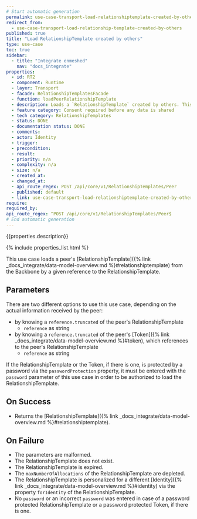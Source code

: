 ```yaml
---
# Start automatic generation
permalink: use-case-transport-load-relationshiptemplate-created-by-others
redirect_from:
  - use-case-transport-load-relationship-template-created-by-others
published: true
title: "Load RelationshipTemplate created by others"
type: use-case
toc: true
sidebar:
  - title: "Integrate enmeshed"
    nav: "docs_integrate"
properties:
  - id: RT2
  - component: Runtime
  - layer: Transport
  - facade: RelationshipTemplatesFacade
  - function: loadPeerRelationshipTemplate
  - description: Loads a `RelationshipTemplate` created by others. This is a prerequisite for using the RelationshipTemplate while creating a new `Relationship`.
  - feature category: Consent required before any data is shared
  - tech category: RelationshipTemplates
  - status: DONE
  - documentation status: DONE
  - comments:
  - actor: Identity
  - trigger:
  - precondition:
  - result:
  - priority: n/a
  - complexity: n/a
  - size: n/a
  - created_at:
  - changed_at:
  - api_route_regex: POST /api/core/v1/RelationshipTemplates/Peer
  - published: default
  - link: use-case-transport-load-relationshiptemplate-created-by-others
require:
required_by:
api_route_regex: ^POST /api/core/v1/RelationshipTemplates/Peer$
# End automatic generation
---
```


{{properties.description}}

{% include properties_list.html %}

This use case loads a peer's [RelationshipTemplate]({% link _docs_integrate/data-model-overview.md %}#relationshiptemplate) from the Backbone by a given reference to the RelationshipTemplate.

## Parameters

There are two different options to use this use case, depending on the actual information received by the peer:

- by knowing a `reference.truncated` of the peer's RelationshipTemplate
  - `reference` as string
- by knowing a `reference.truncated` of the peer's [Token]({% link _docs_integrate/data-model-overview.md %}#token), which references to the peer's RelationshipTemplate
  - `reference` as string

If the RelationshipTemplate or the Token, if there is one, is protected by a password via the `passwordProtection` property, it must be entered with the `password` parameter of this use case in order to be authorized to load the RelationshipTemplate.

## On Success

- Returns the [RelationshipTemplate]({% link _docs_integrate/data-model-overview.md %}#relationshiptemplate).

## On Failure

- The parameters are malformed.
- The RelationshipTemplate does not exist.
- The RelationshipTemplate is expired.
- The `maxNumberOfAllocations` of the RelationshipTemplate are depleted.
- The RelationshipTemplate is personalized for a different [Identity]({% link _docs_integrate/data-model-overview.md %}#identity) via the property `forIdentity` of the RelationshipTemplate.
- No `password` or an incorrect `password` was entered in case of a password protected RelationshipTemplate or a password protected Token, if there is one.
